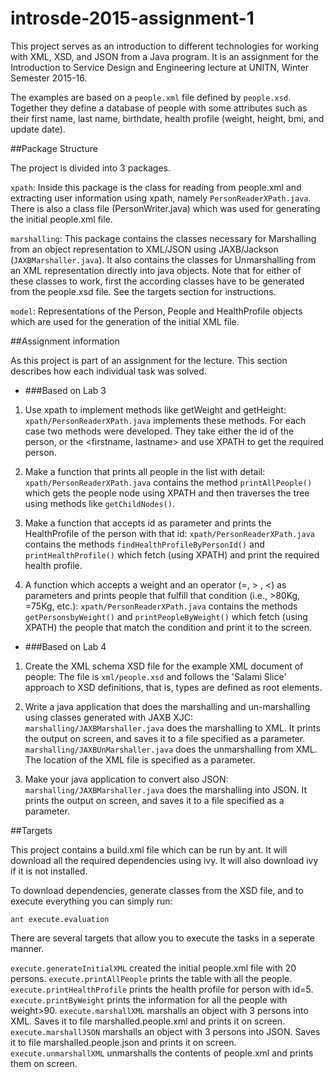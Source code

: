 # introsde-2015-assignment-1

This project serves as an introduction to different technologies for working with XML, XSD, and JSON from a Java program. It is an assignment for the Introduction to Service Design and Engineering lecture at UNITN, Winter Semester 2015-16.

The examples are based on a `people.xml` file defined by `people.xsd`. Together they define a database of people with some attributes such as their first name, last name, birthdate, health profile (weight, height, bmi, and update date).

##Package Structure

The project is divided into 3 packages.

`xpath`: Inside this package is the class for reading from people.xml and extracting user information using xpath, namely `PersonReaderXPath.java`. There is also a class file (PersonWriter.java) which was used for generating the initial people.xml file.

`marshalling`: This package contains the classes necessary for Marshalling from an object representation to XML/JSON using JAXB/Jackson (`JAXBMarshaller.java`). It also contains the classes for Unmarshalling from an XML representation directly into java objects. Note that for either of these classes to work, first the according classes have to be generated from the people.xsd file. See the targets section for instructions.

`model`: Representations of the Person, People and HealthProfile objects which are used for the generation of the initial XML file.

##Assignment information

As this project is part of an assignment for the lecture. This section describes how each individual task was solved.

- ###Based on Lab 3
1. Use xpath to implement methods like getWeight and getHeight:
	`xpath/PersonReaderXPath.java` implements these methods. For each case two methods were developed. They take either the id of the person, or the <firstname, lastname> and use XPATH to get the required person.

2. Make a function that prints all people in the list with detail:
	`xpath/PersonReaderXPath.java` contains the method `printAllPeople()` which gets the people node using XPATH and then traverses the tree using methods like `getChildNodes()`.

3. Make a function that accepts id as parameter and prints the HealthProfile of the person with that id:
	`xpath/PersonReaderXPath.java` contains the methods `findHealthProfileByPersonId()` and `printHealthProfile()` which fetch (using XPATH) and print the required health profile.
	
4. A function which accepts a weight and an operator (=, > , <) as parameters and prints people that fulfill that condition (i.e., >80Kg, =75Kg, etc.):
	`xpath/PersonReaderXPath.java` contains the methods `getPersonsbyWeight()` and `printPeopleByWeight()` which fetch (using XPATH) the people that match the condition and print it to the screen.

- ###Based on Lab 4
1. Create the XML schema XSD file for the example XML document of people:
	The file is `xml/people.xsd` and follows the 'Salami Slice' approach to XSD definitions, that is, types are defined as root elements.

2. Write a java application that does the marshalling and un-marshalling using classes generated with JAXB XJC:
	`marshalling/JAXBMarshaller.java` does the marshalling to XML. It prints the output on screen, and saves it to a file specified as a parameter.
	`marshalling/JAXBUnMarshaller.java` does the unmarshalling from XML. The location of the XML file is specified as a parameter.

3. Make your java application to convert also JSON:
	`marshalling/JAXBMarshaller.java` does the marshalling into JSON. It prints the output on screen, and saves it to a file specified as a parameter.


##Targets

This project contains a build.xml file which can be run by ant. It will download all the required dependencies using ivy. It will also download ivy if it is not installed.

To download dependencies, generate classes from the XSD file, and to execute everything you can simply run:
```
ant execute.evaluation
```

There are several targets that allow you to execute the tasks in a seperate manner.

`execute.generateInitialXML` created the initial people.xml file with 20 persons.
`execute.printAllPeople` prints the table with all the people.
`execute.printHealthProfile` prints the health profile for person with id=5.
`execute.printByWeight` prints the information for all the people with weight>90.
`execute.marshallXML` marshalls an object with 3 persons into XML. Saves it to file marshalled.people.xml and prints it on screen.
`execute.marshallJSON` marshalls an object with 3 persons into JSON. Saves it to file marshalled.people.json and prints it on screen.
`execute.unmarshallXML` unmarshalls the contents of people.xml and prints them on screen.